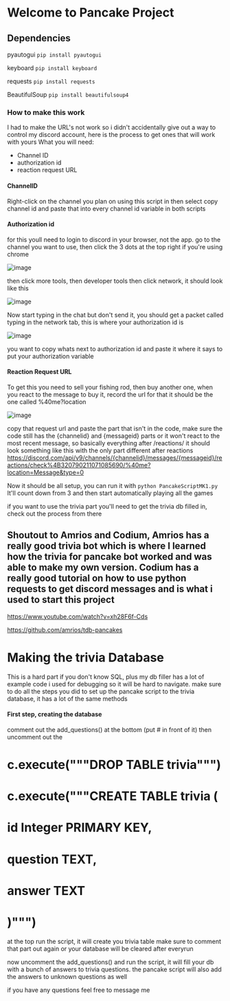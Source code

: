 # Welcome to Pancake Project
## Dependencies
pyautogui
``pip install pyautogui``

keyboard
``pip install keyboard``

requests
``pip install requests``

BeautifulSoup
``pip install beautifulsoup4``

### How to make this work
I had to make the URL's not work so i didn't accidentally give out a way to control my discord account, here is the process to get ones that will work with yours
What you will need:
- Channel ID
- authorization id
- reaction request URL

#### ChannelID
Right-click on the channel you plan on using this script in then select copy channel id and paste that into every channel id variable in both scripts

#### Authorization id
for this youll need to login to discord in your browser, not the app. go to the channel you want to use, then click the 3 dots at the top right if you're using chrome

![image](https://github.com/MrWizard27/CodingProjects/assets/130387713/a09e3126-fe26-4afd-b434-133fc6dfd6c0)

then click more tools, then developer tools
then click network, it should look like this

![image](https://github.com/MrWizard27/CodingProjects/assets/130387713/6ee7f1a1-4e8e-49ee-bcd3-dc530e4e5603)

Now start typing in the chat but don't send it, you should get a packet called typing in the network tab, this is where your authorization id is

![image](https://github.com/MrWizard27/CodingProjects/assets/130387713/5276cbec-5ce6-4994-b826-18c41218e5d8)

you want to copy whats next to authorization id and paste it where it says to put your authorization variable

#### Reaction Request URL
To get this you need to sell your fishing rod, then buy another one, when you react to the message to buy it, record the url for that 
it should be the one called %40me?location

![image](https://github.com/MrWizard27/CodingProjects/assets/130387713/d5f8206a-f885-4b32-81c8-d8a287e3366a)

copy that request url and paste the part that isn't in the code, make sure the code still has the {channelid} and {messageid} parts or it won't react to the most recent message, so basically everything after /reactions/
it should look something like this with the only part different after reactions
https://discord.com/api/v9/channels/{channelid}/messages/{messageid}/reactions/check%4B320790211071085690/%40me?location=Message&type=0

Now it should be all setup, you can run it with ``python PancakeScriptMK1.py`` It'll count down from 3 and then start automatically playing all the games

if you want to use the trivia part you'll need to get the trivia db filled in, check out the process from there

## Shoutout to Amrios and Codium, Amrios has a really good trivia bot which is where I learned how the trivia for pancake bot worked and was able to make my own version. Codium has a really good tutorial on how to use python requests to get discord messages and is what i used to start this project

https://www.youtube.com/watch?v=xh28F6f-Cds

https://github.com/amrios/tdb-pancakes

# Making the trivia Database

This is a hard part if you don't know SQL, plus my db filler has a lot of example code i used for debugging so it will be hard to navigate.
make sure to do all the steps you did to set up the pancake script to the trivia database, it has a lot of the same methods

#### First step, creating the database

comment out the add_questions() at the bottom (put # in front of it)
then uncomment out the
# c.execute("""DROP TABLE trivia""")
# c.execute("""CREATE TABLE trivia  (
#             id Integer PRIMARY KEY,
#             question TEXT,
#             answer TEXT
#             )""")
at the top
run the script, it will create you trivia table
make sure to comment that part out again or your database will be cleared after everyrun

now uncomment the add_questions() and run the script, it will fill your db with a bunch of answers to trivia questions. the pancake script will also add the answers to unknown questions as well

if you have any questions feel free to message me
